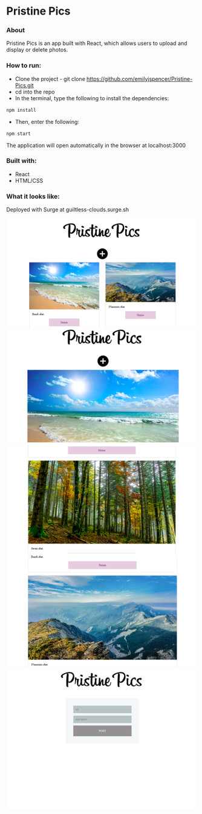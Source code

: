 # Pristine Pics

### About

Pristine Pics is an app built with React, which allows users to upload and display or delete photos.

### How to run: 

* Clone the project - git clone https://github.com/emilyjspencer/Pristine-Pics.git
* cd into the repo
* In the terminal, type the following to install the dependencies:
```html
npm install
```
* Then, enter the following:
```html
npm start
```
The application will open automatically in the browser at localhost:3000


### Built with:

* React
* HTML/CSS

### What it looks like:

Deployed with Surge at guiltless-clouds.surge.sh

![surge](surge.png)
![beach](beach.png)
![woods](woods.png)
![mountains](mountains.png)
![uploadphoto](pristinepics_uploadphoto.png)






